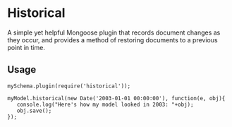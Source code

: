 Historical
==========

A simple yet helpful Mongoose plugin that records document changes as they occur, and provides
a method of restoring documents to a previous point in time.

Usage
-----

```vim
mySchema.plugin(require('historical'));
```

```vim
myModel.historical(new Date('2003-01-01 00:00:00'), function(e, obj){
   console.log("Here's how my model looked in 2003: "+obj);
   obj.save();
});
```